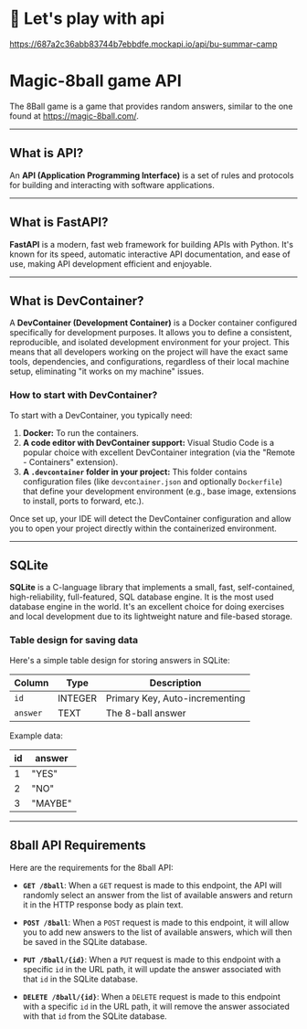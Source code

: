 # 🧡 Let's play with api
https://687a2c36abb83744b7ebbdfe.mockapi.io/api/bu-summar-camp


# Magic-8ball game API

The 8Ball game is a game that provides random answers, similar to the one found at https://magic-8ball.com/.

---

## What is API?

An **API (Application Programming Interface)** is a set of rules and protocols for building and interacting with software applications.

---

## What is FastAPI?

**FastAPI** is a modern, fast web framework for building APIs with Python. It's known for its speed, automatic interactive API documentation, and ease of use, making API development efficient and enjoyable.

---

## What is DevContainer?

A **DevContainer (Development Container)** is a Docker container configured specifically for development purposes. It allows you to define a consistent, reproducible, and isolated development environment for your project. This means that all developers working on the project will have the exact same tools, dependencies, and configurations, regardless of their local machine setup, eliminating "it works on my machine" issues.

### How to start with DevContainer?

To start with a DevContainer, you typically need:

1.  **Docker:** To run the containers.
2.  **A code editor with DevContainer support:** Visual Studio Code is a popular choice with excellent DevContainer integration (via the "Remote - Containers" extension).
3.  **A `.devcontainer` folder in your project:** This folder contains configuration files (like `devcontainer.json` and optionally `Dockerfile`) that define your development environment (e.g., base image, extensions to install, ports to forward, etc.).

Once set up, your IDE will detect the DevContainer configuration and allow you to open your project directly within the containerized environment.

---

## SQLite

**SQLite** is a C-language library that implements a small, fast, self-contained, high-reliability, full-featured, SQL database engine. It is the most used database engine in the world. It's an excellent choice for doing exercises and local development due to its lightweight nature and file-based storage.

### Table design for saving data

Here's a simple table design for storing answers in SQLite:

| Column | Type    | Description          |
|--------|---------|----------------------|
| `id`   | INTEGER | Primary Key, Auto-incrementing |
| `answer` | TEXT    | The 8-ball answer    |

Example data:

| id | answer |
|----|--------|
| 1  | "YES"  |
| 2  | "NO"   |
| 3  | "MAYBE" |

---

## 8ball API Requirements

Here are the requirements for the 8ball API:

* **`GET /8ball`**: When a `GET` request is made to this endpoint, the API will randomly select an answer from the list of available answers and return it in the HTTP response body as plain text.

* **`POST /8ball`**: When a `POST` request is made to this endpoint, it will allow you to add new answers to the list of available answers, which will then be saved in the SQLite database.

* **`PUT /8ball/{id}`**: When a `PUT` request is made to this endpoint with a specific `id` in the URL path, it will update the answer associated with that `id` in the SQLite database.

* **`DELETE /8ball/{id}`**: When a `DELETE` request is made to this endpoint with a specific `id` in the URL path, it will remove the answer associated with that `id` from the SQLite database.